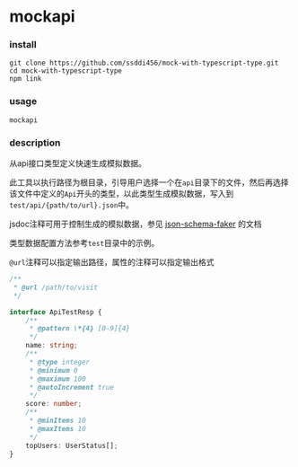 mockapi
=======

### install 

```
git clone https://github.com/ssddi456/mock-with-typescript-type.git
cd mock-with-typescript-type
npm link
```

### usage

```
mockapi
```

### description

从api接口类型定义快速生成模拟数据。

此工具以执行路径为根目录，引导用户选择一个在`api`目录下的文件，然后再选择该文件中定义的`Api`开头的类型，以此类型生成模拟数据，写入到
`test/api/{path/to/url}.json`中。

jsdoc注释可用于控制生成的模拟数据，参见
[json-schema-faker](https://github.com/json-schema-faker/json-schema-faker) 的文档

类型数据配置方法参考`test`目录中的示例。

```@url```注释可以指定输出路径，属性的注释可以指定输出格式

```typescript
/**
 * @url /path/to/visit
 */

interface ApiTestResp {
    /**
     * @pattern \*{4} [0-9]{4}
     */
    name: string;
    /**
     * @type integer
     * @minimum 0
     * @maximum 100
     * @autoIncrement true
     */
    score: number;
    /**
     * @minItems 10
     * @maxItems 10
     */
    topUsers: UserStatus[];
}
```


